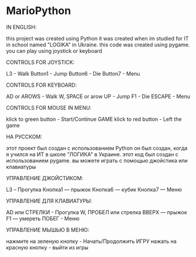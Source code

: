 # MarioPython
IN ENGLISH:

this project was created using Python
it was created when im studied for IT in school named "LOGIKA" in Ukraine. 
this code was created using pygame.
you can play using joystick or keyboard

CONTROLS FOR JOYSTICK:

L3 - Walk
Button1 - Jump
Button6 - Die
Button7 - Menu

CONTROLS FOR KEYBOARD:

AD or AROWS - Walk
W, SPACE or arow UP - Jump
F1 - Die
ESCAPE - Menu

CONTROLS FOR MOUSE IN MENU:

klick to green button - Start/Continue GAME
klick to red button - Left the game

НА РУССКОМ:

этот проект был создан с использованием Python
он был создан, когда я учился на ИТ в школе "ЛОГИКА" в Украине.
этот код был создан с использованием pygame.
вы можете играть с помощью джойстика или клавиатуры

УПРАВЛЕНИЕ ДЖОЙСТИКОМ:

L3 – Прогулка
Кнопка1 — прыжок
Кнопка6 — кубик
Кнопка7 — Меню

УПРАВЛЕНИЕ ДЛЯ КЛАВИАТУРЫ:

AD или СТРЕЛКИ - Прогулка
W, ПРОБЕЛ или стрелка ВВЕРХ — прыжок
F1 — умереть
ПОБЕГ - Меню

УПРАВЛЕНИЕ МЫШЬЮ В МЕНЮ:

нажмите на зеленую кнопку - Начать/Продолжить ИГРУ
нажать на красную кнопку - выйти из игры
